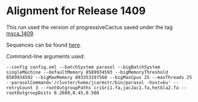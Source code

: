 # Alignment for Release 1409
This run used the version of progressiveCactus saved under the tag [msca_1409](https://github.com/glennhickey/progressiveCactus/releases/tag/msca_1409).

Sequences can be found [here](ftp://ftp-mouse.sanger.ac.uk/REL-1409-Assembly/).

Command-line arguments used:

```
--config config.xml --batchSystem parasol --bigBatchSystem singleMachine --defaultMemory 8589934593 --bigMemoryThreshold 8589934592 --bigMaxMemory 893353197568 --bigMaxCpus 25 --maxThreads 25 --parasolCommand='/cluster/home/jcarmstr/bin/parasol -host=ku' --retryCount 3 --rootOutgroupPaths criGri1.fa,jacJac1.fa,hetGla2.fa --rootOutgroupDists 0.2689,0.45,0.508
```